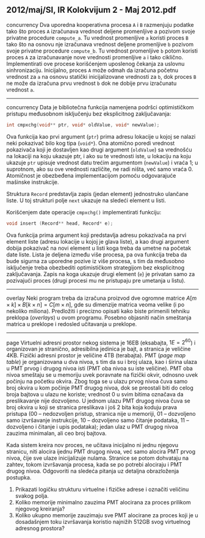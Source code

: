 2012/maj/SI, IR Kolokvijum 2 - Maj 2012.pdf
--------------------------------------------------------------------------------
concurrency
Dva uporedna kooperativna procesa `A` i `B` razmenjuju podatke tako što proces `A` izračunava
vrednost deljene promenljive a pozivom svoje privatne procedure `compute_a`. Tu vrednost
promenljive `a` koristi proces `B` tako što na osnovu nje izračunava vrednost deljene
promenljive `b` pozivom svoje privatne procedure `compute_b`. Tu vrednost promenljive `b`
potom koristi proces `A` za izračunavanje nove vrednosti promenljive `a` i tako ciklično.
Implementirati ove procese korišćenjem uposlenog čekanja za uslovnu sinhronizaciju.
Inicijalno, proces `A` može odmah da izračuna početnu vrednost za `a` na osnovu statički
inicijalizovane vrednosti za `b`, dok proces `B` ne može da izračuna prvu vrednost `b` dok ne
dobije prvu izračunatu vrednost `a`.

--------------------------------------------------------------------------------
concurrency
Data je bibliotečna funkcija namenjena podršci optimističkom pristupu međusobnom
isključenju bez eksplicitnog zaključavanja:
```cpp
int cmpxchg(void** ptr, void* oldValue, void* newValue);
```
Ova funkcija kao prvi argument (`ptr`) prima adresu lokacije u kojoj se nalazi neki pokazivač
bilo kog tipa (`void*`). Ona atomično poredi vrednost pokazivača koji je dostavljen kao drugi
argument (`oldValue`) sa vrednošću na lokaciji na koju ukazuje ptr, i ako su te vrednosti iste,
u lokaciju na koju ukazuje `ptr` upisuje vrednost datu trećim argumentom (`newValue`) i vraća
1; u suprotnom, ako su ove vrednosti različite, ne radi ništa, već samo vraća 0. Atomičnost je
obezbeđena implementacijom pomoću odgovarajuće mašinske instrukcije.

Struktura `Record` predstavlja zapis (jedan element) jednostruko ulančane liste. U toj strukturi
polje `next` ukazuje na sledeći element u listi.

Korišćenjem date operacije `cmpxchg()` implementirati funkciju:
```cpp
void insert (Record** head, Record* e);
```
Ova funkcija prima argument koji predstavlja adresu pokazivača na prvi element liste (adresu
lokacije u kojoj je glava liste), a kao drugi argument dobija pokazivač na novi element u listi
koga treba da umetne na početak date liste. Lista je deljena između više procesa, pa ova
funkcija treba da bude sigurna za uporedne pozive iz više procesa, s tim da međusobno
isključenje treba obezbediti optimističkom strategijom bez eksplicitnog zaključavanja. Zapis
na koga ukazuje drugi element (`e`) je privatan samo za pozivajući proces (drugi procesi mu ne
pristupaju pre umetanja u listu).

--------------------------------------------------------------------------------
overlay
Neki program treba da izračuna proizvod dve ogromne matrice $A[m\times k] \times B[k\times n]=C[m\times n]$, gde
su dimenzije matrica veoma velike (i po nekoliko miliona). Predložiti i precizno opisati kako
biste primenili tehniku preklopa (*overlays*) u ovom programu. Posebno objasniti način
smeštanja matrica u preklope i redosled učitavanja u preklope.

--------------------------------------------------------------------------------
page
Virtuelni adresni prostor nekog sistema je 16EB (eksabajta, $1E=2^{60}$) i organizovan je
stranično, adresibilna jedinica je bajt, a stranica je veličine 4KB. Fizički adresni prostor je
veličine 4TB (terabajta). PMT (*page map table*) je organizovana u dva nivoa, s tim da su i
broj ulaza, kao i širina ulaza u PMT prvog i drugog nivoa isti (PMT oba nivoa su iste
veličine). PMT oba nivoa smeštaju se u memoriju uvek poravnate na fizički okvir, odnosno
uvek počinju na početku okvira. Zbog toga se u ulazu prvog nivoa čuva samo broj okvira u
kom počinje PMT drugog nivoa, dok se preostali biti do celog broja bajtova u ulazu ne
koriste; vrednost 0 u svim bitima označava da preslikavanje nije dozvoljeno. U jednom ulazu
PMT drugog nivoa čuva se broj okvira u koji se stranica preslikava i još 2 bita koja koduju
prava pristupa (00 – nedozvoljen pristup, stranica nije u memoriji, 01 – dozvoljeno samo
izvršavanje instrukcije, 10 – dozvoljeno samo čitanje podataka, 11 – dozvoljeno i čitanje i
upis podataka); jedan ulaz u PMT drugog nivoa zauzima minimalan, ali ceo broj bajtova.

Kada sistem kreira nov proces, ne učitava inicijalno ni jednu njegovu stranicu, niti alocira
ijednu PMT drugog nivoa, već samo alocira PMT prvog nivoa, čije sve ulaze inicijalizuje
nulama. Stranice se potom dohvataju na zahtev, tokom izvršavanja procesa, kada se po potrebi
alociraju i PMT drugog nivoa.
Odgovoriti na sledeća pitanja uz detaljna obrazloženja postupka.

1. Prikazati logičku strukturu virtuelne i fizičke adrese i označiti veličinu svakog polja.
2. Koliko memorije minimalno zauzima PMT alocirana za proces prilikom njegovog kreiranja?
3. Koliko ukupno memorije zauzimaju sve PMT alocirane za proces koji je u dosadašnjem toku izvršavanja koristio najnižih 512GB svog virtuelnog adresnog prostora?
